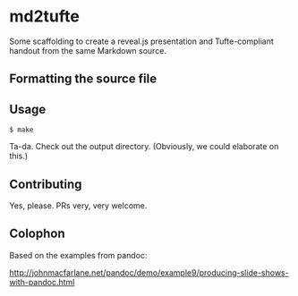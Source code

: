 # md2tufte

Some scaffolding to create a reveal.js presentation and Tufte-compliant
handout from the same Markdown source.

## Formatting the source file



## Usage

```
$ make
```

Ta-da. Check out the output directory. (Obviously, we could elaborate on this.)

## Contributing

Yes, please. PRs very, very welcome.

## Colophon

Based on the examples from pandoc:

  http://johnmacfarlane.net/pandoc/demo/example9/producing-slide-shows-with-pandoc.html
